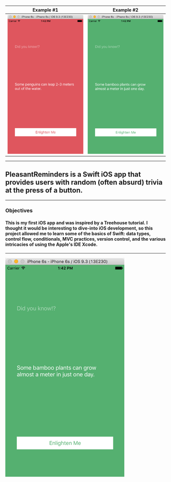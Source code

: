 Example #1            |  Example #2
:-------------------------:|:-------------------------:
![](PleasantReminders/Assets.xcassets/1.png)  |  ![](PleasantReminders/Assets.xcassets/2.png)

***


## **PleasantReminders** is a Swift iOS app that provides users with random (often absurd) trivia at the press of a button.
***

### Objectives

#### This is my first iOS app and was inspired by a Treehouse tutorial. I thought it would be interesting to dive-into iOS development, so this project allowed me to learn some of the basics of Swift: data types, control flow, conditionals, MVC practices, version control, and the various intricacies of using the Apple's IDE Xcode.


***


![logo](PleasantReminders/Assets.xcassets/2.png)
